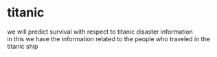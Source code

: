 # titanic
we will predict survival with respect to titanic disaster information  
in this we have the information related to the people who traveled in the titanic ship
